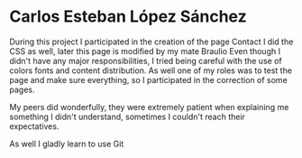 # Carlos Esteban López Sánchez

During this project I participated in the creation of the page Contact
I did the CSS as well, later this page is modified by my mate Braulio
Even though I didn't have any major responsibilities, I tried being 
careful with the use of colors fonts and content distribution. As well 
one of my roles was to test the page and make sure everything, so I 
participated in the correction of some pages.

My peers did wonderfully, they were extremely patient when explaining 
me something I didn't understand, sometimes I couldn't reach their 
expectatives. 

As well I gladly learn to use Git